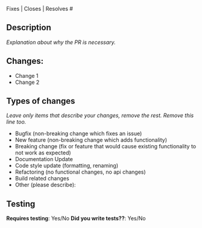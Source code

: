 Fixes | Closes | Resolves #

## Description

_Explanation about why the PR is necessary._

## Changes:

- Change 1
- Change 2

## Types of changes

_Leave only items that describe your changes, remove the rest. Remove this line too._

- Bugfix (non-breaking change which fixes an issue)
- New feature (non-breaking change which adds functionality)
- Breaking change (fix or feature that would cause existing functionality to not work as expected)
- Documentation Update
- Code style update (formatting, renaming)
- Refactoring (no functional changes, no api changes)
- Build related changes
- Other (please describe): 

## Testing

**Requires testing**: Yes/No
**Did you write tests??**: Yes/No

